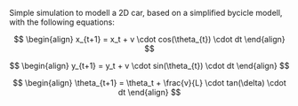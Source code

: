 Simple simulation to modell a 2D car, based on a simplified bycicle modell, with the following equations: <br />

$$
\begin{align}
x_{t+1} = x_t + v \cdot cos(\theta_{t}) \cdot dt
\end{align}
$$

$$
\begin{align}
y_{t+1} = y_t + v \cdot sin(\theta_{t}) \cdot dt
\end{align}
$$

$$
\begin{align}
\theta_{t+1} = \theta_t + \frac{v}{L} \cdot tan(\delta) \cdot dt
\end{align}
$$
<br />



